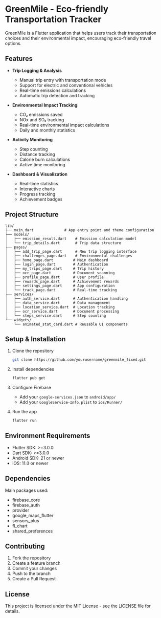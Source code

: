 # GreenMile - Eco-friendly Transportation Tracker

GreenMile is a Flutter application that helps users track their transportation choices and their environmental impact, encouraging eco-friendly travel options.

## Features

- **Trip Logging & Analysis**
  - Manual trip entry with transportation mode
  - Support for electric and conventional vehicles
  - Real-time emissions calculations
  - Automatic trip detection and tracking

- **Environmental Impact Tracking**
  - CO₂ emissions saved
  - NOx and SO₂ tracking
  - Real-time environmental impact calculations
  - Daily and monthly statistics

- **Activity Monitoring**
  - Step counting
  - Distance tracking
  - Calorie burn calculations
  - Active time monitoring

- **Dashboard & Visualization**
  - Real-time statistics
  - Interactive charts
  - Progress tracking
  - Achievement badges

## Project Structure

```
lib/
├── main.dart              # App entry point and theme configuration
├── models/
│   ├── emission_result.dart    # Emission calculation model
│   └── trip_details.dart       # Trip data structure
├── pages/
│   ├── add_trip_page.dart      # New trip logging interface
│   ├── challenges_page.dart    # Environmental challenges
│   ├── home_page.dart         # Main dashboard
│   ├── login_page.dart        # Authentication
│   ├── my_trips_page.dart     # Trip history
│   ├── ocr_page.dart          # Document scanning
│   ├── profile_page.dart      # User profile
│   ├── rewards_page.dart      # Achievement rewards
│   ├── settings_page.dart     # App configuration
│   └── track_page.dart        # Real-time tracking
├── services/
│   ├── auth_service.dart      # Authentication handling
│   ├── data_service.dart      # Data management
│   ├── location_service.dart  # Location tracking
│   ├── ocr_service.dart       # Document processing
│   └── steps_service.dart     # Step counting
└── widgets/
    └── animated_stat_card.dart # Reusable UI components
```

## Setup & Installation

1. Clone the repository
    ```bash
    git clone https://github.com/yourusername/greenmile_fixed.git
    ```

2. Install dependencies
    ```bash
    flutter pub get
    ```

3. Configure Firebase
    - Add your `google-services.json` to `android/app/`
    - Add your `GoogleService-Info.plist` to `ios/Runner/`

4. Run the app
    ```bash
    flutter run
    ```

## Environment Requirements

- Flutter SDK: >=3.0.0
- Dart SDK: >=3.0.0
- Android SDK: 21 or newer
- iOS: 11.0 or newer

## Dependencies

Main packages used:
- firebase_core
- firebase_auth
- provider
- google_maps_flutter
- sensors_plus
- fl_chart
- shared_preferences

## Contributing

1. Fork the repository
2. Create a feature branch
3. Commit your changes
4. Push to the branch
5. Create a Pull Request

## License

This project is licensed under the MIT License - see the LICENSE file for details.
